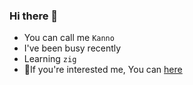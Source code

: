 
### Hi there 👋



- You can call me `Kanno`
- I've been busy recently
- Learning `zig`
- 💬If you're interested me, You can  [here](mailto:812137533@qq.com)
